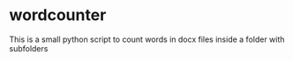 # wordcounter
This is a small python script to count words in docx files inside a folder with subfolders
